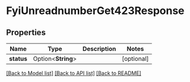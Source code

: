 # FyiUnreadnumberGet423Response

## Properties

Name | Type | Description | Notes
------------ | ------------- | ------------- | -------------
**status** | Option<**String**> |  | [optional]

[[Back to Model list]](../README.md#documentation-for-models) [[Back to API list]](../README.md#documentation-for-api-endpoints) [[Back to README]](../README.md)
